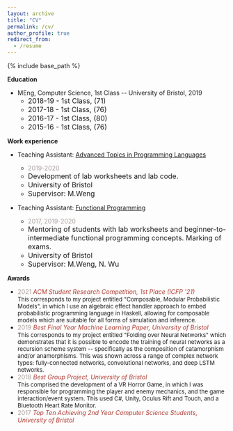 ```yaml
---
layout: archive
title: "CV"
permalink: /cv/
author_profile: true
redirect_from:
  - /resume
---
```


{% include base_path %}

**Education**
* MEng, Computer Science, 1st Class -- University of Bristol, 2019<br/>
    * <font size="3">2018-19 - 1st Class, (71) </font>
    * <font size="3">2017-18 - 1st Class, (76) </font>
    * <font size="3">2016-17 - 1st Class, (80) </font>
    * <font size="3">2015-16 - 1st Class, (76) </font>

**Work experience**

* Teaching Assistant: [Advanced Topics in Programming Languages](https://www.bristol.ac.uk/unit-programme-catalogue/UnitDetails.jsa;jsessionid=523DFF5AD0E44080C9EBAD20F58B9DAE?ayrCode=20%2F21&unitCode=COMSM0066)
    * <span style="color:#AA9E9D">2019-2020</span>
    * <font size="3">Development of lab worksheets and lab code.</font>
    * <font size="3">University of Bristol </font>
    * <font size="3">Supervisor: M.Weng </font>

* Teaching Assistant: [Functional Programming](https://www.bris.ac.uk/unit-programme-catalogue/UnitDetails.jsa?unitCode=COMS10016)
    * <span style="color:#AA9E9D">2017, 2019-2020</span>
    * <font size="3">Mentoring of students with lab worksheets and beginner-to-intermediate functional programming concepts. Marking of exams.</font>
    * <font size="3">University of Bristol </font>
    * <font size="3">Supervisor: M.Weng, N. Wu </font>

**Awards**

* <span style="color:#AA9E9D">2021</span> <span style="color:#AE3C33">_ACM Student Research Competition, 1st Place  (ICFP '21)_</span><br/>
   <font size="2">This corresponds to my project entitled "Composable, Modular Probabilistic Models", in which I use an algebraic effect handler approach to embed  probabilistic programming language in Haskell, allowing for composable models which are suitable for all forms of simulation and inference. </font><br/>
* <span style="color:#AA9E9D">2019</span>  <span style="color:#AE3C33">_Best Final Year Machine Learning Paper, University of Bristol_</span><br/>
   <font size="2">This corresponds to my project entitled "Folding over Neural Networks" which demonstrates that it is possible to encode the training of neural networks as a recursion scheme system -- specifically as the composition of catamorphism and/or anamorphisms. This was shown across a range of complex network types:  fully-connected networks, convolutional networks, and deep LSTM networks. </font><br/>
* <span style="color:#AA9E9D">2018</span>  <span style="color:#AE3C33">_Best Group Project, University of Bristol_</span><br/>
   <font size="2">This comprised the development of a VR Horror Game, in which I was responsible for programming the player and enemy mechanics, and the game interaction/event system. This used C#, Unity, Oculus Rift and Touch, and a Bluetooth Heart Rate Monitor.</font><br/>
* <span style="color:#AA9E9D">2017</span>  <span style="color:#AE3C33">_Top Ten Achieving 2nd Year Computer Science Students, University of Bristol_</span>
